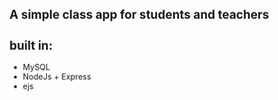 ## A simple class app for students and teachers ##
## built in: ##
- MySQL
- NodeJs + Express
- ejs
